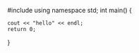 #include <iostream>
using namespace std;
int main()
{
    
    cout << "hello" << endl;
    return 0;
}
